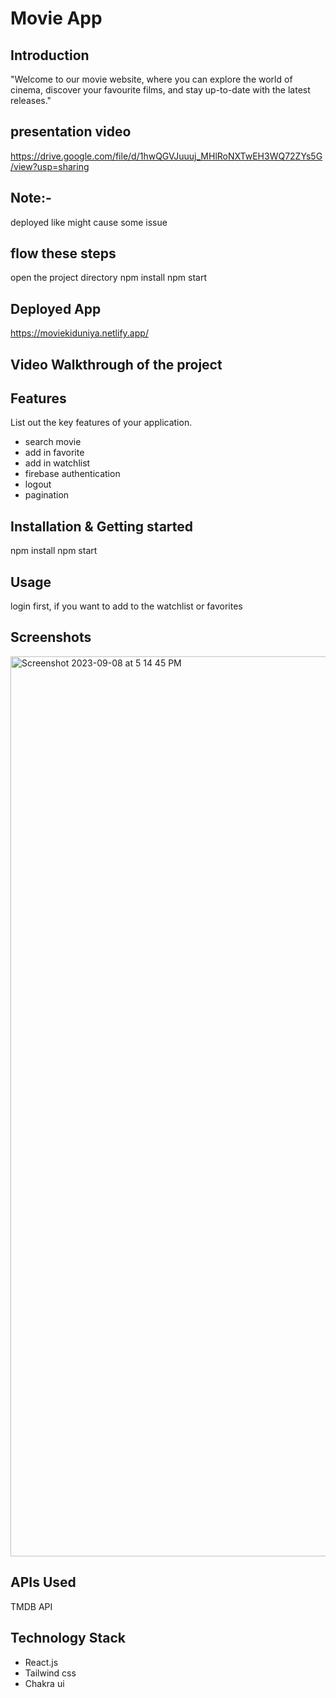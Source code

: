 # Movie App

## Introduction

"Welcome to our movie website, where you can explore the world of cinema, discover your favourite films, and stay up-to-date with the latest releases."

## presentation video

https://drive.google.com/file/d/1hwQGVJuuuj_MHlRoNXTwEH3WQ72ZYs5G/view?usp=sharing

## Note:-
deployed like might cause some issue 

## flow these steps
open the project directory
npm install
npm start

## Deployed App

https://moviekiduniya.netlify.app/

## Video Walkthrough of the project

## Features

List out the key features of your application.

- search movie
- add in favorite
- add in watchlist
- firebase authentication
- logout
- pagination


## Installation & Getting started
npm install
npm start



## Usage

login first, if you want to add to the watchlist or favorites

## Screenshots
<img width="1440" alt="Screenshot 2023-09-08 at 5 14 45 PM" src="https://github.com/Sumit-Saurabh98/competishun/assets/105351295/fc168f78-61c1-4c51-a495-ed7400489e14">




## APIs Used

TMDB API

## Technology Stack

- React.js
- Tailwind css
- Chakra ui
